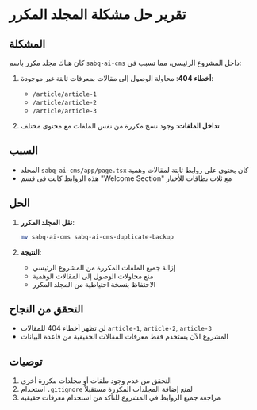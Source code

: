 # تقرير حل مشكلة المجلد المكرر

## المشكلة
كان هناك مجلد مكرر باسم `sabq-ai-cms` داخل المشروع الرئيسي، مما تسبب في:

1. **أخطاء 404**: محاولة الوصول إلى مقالات بمعرفات ثابتة غير موجودة:
   - `/article/article-1`
   - `/article/article-2`
   - `/article/article-3`

2. **تداخل الملفات**: وجود نسخ مكررة من نفس الملفات مع محتوى مختلف

## السبب
- المجلد `sabq-ai-cms/app/page.tsx` كان يحتوي على روابط ثابتة لمقالات وهمية
- هذه الروابط كانت في قسم "Welcome Section" مع ثلاث بطاقات للأخبار

## الحل
1. **نقل المجلد المكرر**:
   ```bash
   mv sabq-ai-cms sabq-ai-cms-duplicate-backup
   ```

2. **النتيجة**:
   - إزالة جميع الملفات المكررة من المشروع الرئيسي
   - منع محاولات الوصول إلى المقالات الوهمية
   - الاحتفاظ بنسخة احتياطية من المجلد المكرر

## التحقق من النجاح
- لن تظهر أخطاء 404 للمقالات `article-1`, `article-2`, `article-3`
- المشروع الآن يستخدم فقط معرفات المقالات الحقيقية من قاعدة البيانات

## توصيات
1. التحقق من عدم وجود ملفات أو مجلدات مكررة أخرى
2. استخدام `.gitignore` لمنع إضافة المجلدات المكررة مستقبلاً
3. مراجعة جميع الروابط في المشروع للتأكد من استخدام معرفات حقيقية 